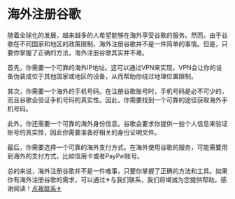 # 海外注册谷歌

随着全球化的发展，越来越多的人希望能够在海外享受谷歌的服务。然而，由于谷歌在不同国家和地区的政策限制，海外注册谷歌并不是一件简单的事情。但是，只要你掌握了正确的方法，海外注册谷歌其实并不难。

首先，你需要一个可靠的海外IP地址。这可以通过VPN来实现，VPN会让你的设备伪装成位于其他国家或地区的设备，从而帮助你绕过地理位置限制。

其次，你需要一个海外的手机号码。在注册谷歌账号时，手机号码是必不可少的，而且谷歌会验证手机号码的真实性。因此，你需要找到一个可靠的途径获取海外手机号码。

此外，你还需要一个可靠的海外身份信息。谷歌会要求你提供一些个人信息来验证账号的真实性，因此你需要准备好相关的身份证明文件。

最后，你需要选择一个可靠的海外支付方式。在海外使用谷歌的服务，可能需要用到海外的支付方式，比如信用卡或者PayPal账号。

总的来说，海外注册谷歌并不是一件难事，只要你掌握了正确的方法和工具。如果你有海外注册谷歌的需求，可以通过✈与我们联系，我们将竭诚为您提供帮助。感谢阅读！[点我联系✈](https://auth.k02.cc)